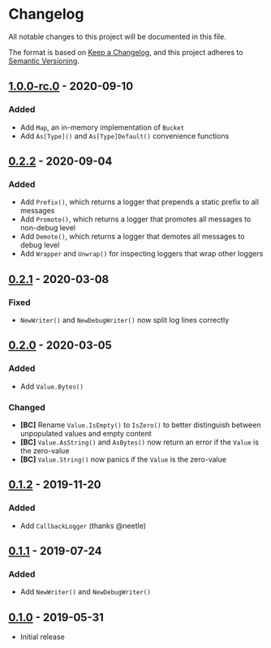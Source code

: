 # Changelog

All notable changes to this project will be documented in this file.

The format is based on [Keep a Changelog], and this project adheres to
[Semantic Versioning].

<!-- references -->
[Keep a Changelog]: https://keepachangelog.com/en/1.0.0/
[Semantic Versioning]: https://semver.org/spec/v2.0.0.html

## [1.0.0-rc.0] - 2020-09-10

### Added

- Add `Map`, an in-memory implementation of `Bucket`
- Add `As[Type]()` and `As[Type]Default()` convenience functions

## [0.2.2] - 2020-09-04

### Added

- Add `Prefix()`, which returns a logger that prepends a static prefix to all messages
- Add `Promote()`, which returns a logger that promotes all messages to non-debug level
- Add `Demote()`, which returns a logger that demotes all messages to debug level
- Add `Wrapper` and `Unwrap()` for inspecting loggers that wrap other loggers

## [0.2.1] - 2020-03-08

### Fixed

- `NewWriter()` and `NewDebugWriter()` now split log lines correctly

## [0.2.0] - 2020-03-05

### Added

- Add `Value.Bytes()`

### Changed

- **[BC]** Rename `Value.IsEmpty()` to `IsZero()` to better distinguish between unpopulated values and empty content
- **[BC]** `Value.AsString()` and `AsBytes()` now return an error if the `Value` is the zero-value
- **[BC]** `Value.String()` now panics if the `Value` is the zero-value

## [0.1.2] - 2019-11-20

### Added

- Add `CallbackLogger` (thanks @neetle)

## [0.1.1] - 2019-07-24

### Added

- Add `NewWriter()` and `NewDebugWriter()`

## [0.1.0] - 2019-05-31

- Initial release

<!-- references -->
[Unreleased]: https://github.com/dogmatiq/dogma
[0.1.0]: https://github.com/dogmatiq/dogma/releases/tag/v0.1.0
[0.1.1]: https://github.com/dogmatiq/dogma/releases/tag/v0.1.1
[0.1.2]: https://github.com/dogmatiq/dogma/releases/tag/v0.1.2
[0.2.0]: https://github.com/dogmatiq/dogma/releases/tag/v0.2.0
[0.2.1]: https://github.com/dogmatiq/dogma/releases/tag/v0.2.1
[0.2.2]: https://github.com/dogmatiq/dogma/releases/tag/v0.2.2
[1.0.0-rc.0]: https://github.com/dogmatiq/dogma/releases/tag/v1.0.0-rc.0

<!-- version template
## [0.0.1] - YYYY-MM-DD

### Added
### Changed
### Deprecated
### Removed
### Fixed
### Security
-->
